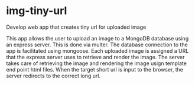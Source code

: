 # img-tiny-url

Develop web app that creates tiny url for uploaded image

This app allows the user to upload an image to a MongoDB database using an express server. This is done via multer. The database connection to the app is facilitated using mongoose. Each uploaded image is assigned a URL that the express server uses to retrieve and render the image. The server takes care of retrieving the image and rendering the image usign template end point html files. When the target short url is input to the browser, the server redirects to the correct long url.

